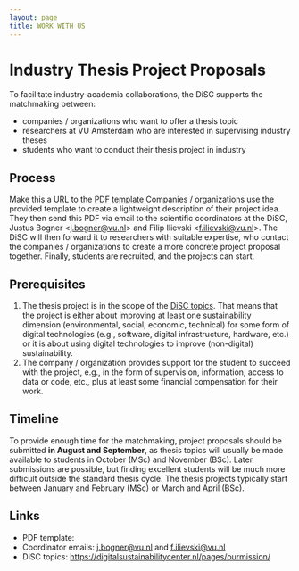 ```yaml
---
layout: page
title: WORK WITH US
---
```


# Industry Thesis Project Proposals

To facilitate industry-academia collaborations, the DiSC supports the matchmaking between:

- companies / organizations who want to offer a thesis topic
- researchers at VU Amsterdam who are interested in supervising industry theses
- students who want to conduct their thesis project in industry
## Process
Make this a URL to the [PDF template](/assets/docs/disc-industry-thesis-project-proposal.pdf)
Companies / organizations use the provided template to create a lightweight description of their project idea. They then send this PDF via email to the scientific coordinators at the DiSC, Justus Bogner <<j.bogner@vu.nl>> and Filip Ilievski <<f.ilievski@vu.nl>>. The DiSC will then forward it to researchers with suitable expertise, who contact the companies / organizations to create a more concrete project proposal together. Finally, students are recruited, and the projects can start.


## Prerequisites
1. The thesis project is in the scope of the [DiSC topics](https://digitalsustainabilitycenter.nl/pages/ourmission/). That means that the project is either about improving at least one sustainability dimension (environmental, social, economic, technical) for some form of digital technologies (e.g., software, digital infrastructure, hardware, etc.) or it is about using digital technologies to improve (non-digital) sustainability.
1. The company / organization provides support for the student to succeed with the project, e.g., in the form of supervision, information, access to data or code, etc., plus at least some financial compensation for their work.
## Timeline
To provide enough time for the matchmaking, project proposals should be submitted **in August and September**, as thesis topics will usually be made available to students in October (MSc) and November (BSc). Later submissions are possible, but finding excellent students will be much more difficult outside the standard thesis cycle. The thesis projects typically start between January and February (MSc) or March and April (BSc).

## Links
- PDF template: <insert ULR>
- Coordinator emails: <j.bogner@vu.nl> and <f.ilievski@vu.nl>
- DiSC topics: <https://digitalsustainabilitycenter.nl/pages/ourmission/>
